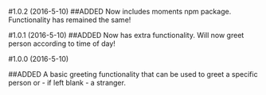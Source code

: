 #1.0.2 (2016-5-10)
##ADDED
Now includes moments npm package. Functionality has remained the same! 

#1.0.1 (2016-5-10)
##ADDED
Now has extra functionality. Will now greet person according to time of day!

#1.0.0 (2016-5-10)

##ADDED
A basic greeting functionality that can be used to greet a specific person or - if left blank -
a stranger.
